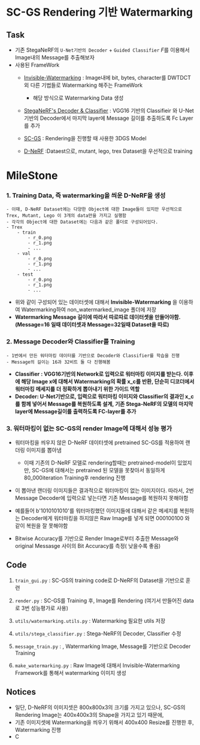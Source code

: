 # SC-GS Rendering 기반 Watermarking

## Task
- 기존 StegaNeRF의 `U-Net기반의 Decoder` + `Guided Classifier` $F$를 이용해서 Image내의 Message를 추출해보자 
- 사용된 FrameWork
    - [Invisible-Watermarking](https://github.com/ShieldMnt/invisible-watermark) : Image내에 bit, bytes, character를 DWTDCT 외 다른 기법들로 Watermarking 해주는 FrameWork
        - 해당 방식으로 Watermarking Data 생성


    - [StegaNeRF's Decoder & Classifier](https://github.com/XGGNet/StegaNeRF/blob/main/opt/unet.py#L17) : VGG16 기반의 Classifieir 와 U-Net기반의 Decoder에서 마지막 layer에 Message 길이를 추출하도록 Fc Layer를 추가 

    - [SC-GS](https://github.com/yihua7/SC-GS) : Rendering을 진행할 때 사용한 3DGS Model


    - [D-NeRF](https://github.com/albertpumarola/D-NeRF) :Dataest으로, mutant, lego, trex Dataset을 우선적으로 training 
# MileStone

### 1. Training Data, 즉 watermarking을 씌운 D-NeRF을 생성 
    - 이때, D-NeRF Dataset에는 다양한 Object에 대한 Image들이 있지만 우선적으로 Trex, Mutant, Lego 이 3개의 data만을 가지고 실행함
    - 각각의 Object에 대한 Dataset에는 다음과 같은 폴더로 구성되어있다.
    - Trex
        - train
            - r_0.png
            - r_1.png 
            - ...     
        - val
            - r_0.png
            - r_1.png
            - ...
        - test
            - r_0.png
            - r_1.png
            - ...


- 위와 같이 구성되어 있는 데이터셋에 대해서 **Invisible-Watermarking** 을 이용하여 Watermarking하여 non_watermarked_image 폴더에 저장
- **Watermarking Message 길이에 따라서 따로따로 데이터셋을 만들어야함. (Message=16 일때 데이터셋과 Message=32일때 Dataset을 따로)**



### 2. Message Decoder와 Classifier를 Training 
    - 1번에서 만든 워터마킹 데이터를 기반으로 Decoder와 Classifier를 학습을 진행
    - Message의 길이는 16과 32비트 둘 다 진행해봄
    

- **Classifier : VGG16기반의 Network로 입력으로 워터마킹 이미지를 받는다. 이후에 해당 Image x에 대해서 Watermarking의 확률 x_c를 반환, 단순히 디코더에서 워터마킹 메세지를 더 정확하게 뽑아내기 위한 가이드 역할**
- **Decoder: U-Net기반으로, 입력으로 워터마킹 이미지와 Classifier의 결과인 x_c를 함께 넣어서 Message를 복원하도록 설계, 기존 Stega-NeRF의 모델의 마지막 layer에 Message길이를 출력하도록 FC-layer를 추가** 





### 3. 워터마킹이 없는 SC-GS의 render Image에 대해서 성능 평가
- 워터마킹을 씌우지 않은 D-NeRF 데이터셋에 pretrained SC-GS를 적용하여 랜더링 이미지를 뽑아냄
    - 이때 기존의 D-NeRF 모델로 rendering할때는 pretrained-model이 있었지만, SC-GS에 대해서는 pretrained 된 모델을 못찾아서 동일하게 80_000iteration Training후 rendering 진행

- 이 뽑아낸 랜더링 이미지들은 결과적으로 워터마킹이 없는 이미지이다. 따라서, 2번 Message Decoder에 입력으로 넣는다면 기존 Message를 복원하지 못해야함
- 예를들어 b'1010101010'를 워터마킹했던 이미지들에 대해서 같은 메세지를 복원하는 Decoder에게 워터마킹을 하지않은 Raw Image를 넣게 되면 000100100 와 같이 복원을 잘 못해야함
- Bitwise Accuracy를 기반으로 Render Image로부터 추출한 Message와 original Messasge 사이의 Bit Accuracy를 측정( 낮을수록 좋음) 



## Code
1. ```train_gui.py``` : SC-GS의 training code로 D-NeRF의 Dataset을 기반으로 훈련

2. ```render.py``` : SC-GS를 Training 후, Image를 Rendering (여기서 만들어진 data로 3번 성능평가로 사용)

3. ```utils/watermarking.utils.py``` : Watermarking 필요한 utils 저장 

4. ```utils/stega_classifier.py``` : Stega-NeRF의 Decoder, Classifier 수정 

5. ```message_train.py``` : , Watermarking Image, Message를 기반으로 Decoder Training 

6. ```make_watermarking.py``` : Raw Image에 대해서 Invisible-Watermarking Framework를 통해서 watermarking 이미지 생성



## Notices
- 일단, D-NeRF의 이미지셋은 800x800x3의 크기를 가지고 있으나, SC-GS의 Rendering Image는 400x400x3의 Shape을 가지고 있기 때문에, 
- 기존 이미지셋에 Watermarking을 씌우기 위해서 400x400 Resize를 진행한 후, Watermarking 진행
- C


